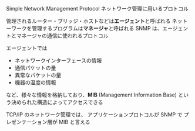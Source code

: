 Simple Network Management Protocol
ネットワーク管理に用いるプロトコル

管理されるルーター・ブリッジ・ホストなどは**エージェント**と呼ばれる
ネットーワークを管理するプログラムは**マネージャ**と呼ばれる
SNMP は、エージェントとマネージャの通信に使われるプロトコル

エージェントでは
- ネットワークインターフェースの情報
- 通信パケットの量
- 異常なパケットの量
- 機器の温度の情報

など、様々な情報を格納しており、**MIB** (Management Information Base) という決められた構造によってアクセスできる

TCP/IP のネットワーク管理では、
アプリケーションプロトコルが SNMP で
プレゼンテーション層が MIB と言える
